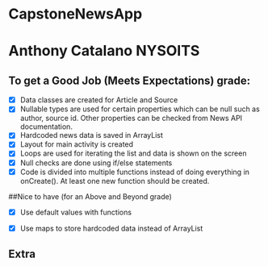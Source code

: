 # CapstoneNewsApp
# Anthony Catalano NYSOITS

## To get a Good Job (Meets Expectations) grade: 
- [x] Data classes are created for Article and Source
- [x] Nullable types are used for certain properties which can be null such as author, source id. Other properties can be checked from News API documentation.
- [x] Hardcoded news data is saved in ArrayList
- [x] Layout for main activity is created
- [x] Loops are used for iterating the list and data is shown on the screen
- [x] Null checks are done using if/else statements
- [x] Code is divided into multiple functions instead of doing everything in onCreate(). At least one new function should be created.

##Nice to have (for an Above and Beyond grade)
-[x] Use default values with functions
-[x] Use maps to store hardcoded data instead of ArrayList


## Extra
